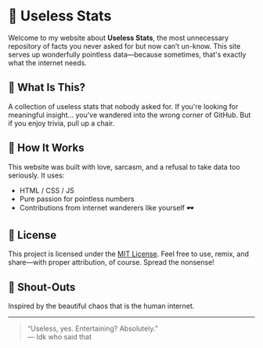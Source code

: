 # 🧠 Useless Stats

Welcome to my website about **Useless Stats**, the most unnecessary repository of facts you never asked for but now can’t un-know. This site serves up wonderfully pointless data—because sometimes, that's exactly what the internet needs.

## 🎯 What Is This?

A collection of useless stats that nobody asked for.
If you're looking for meaningful insight... you've wandered into the wrong corner of GitHub. But if you enjoy trivia, pull up a chair.

## 🧩 How It Works

This website was built with love, sarcasm, and a refusal to take data too seriously. It uses:
- HTML / CSS / JS
- Pure passion for pointless numbers
- Contributions from internet wanderers like yourself 🕶️

## 📜 License

This project is licensed under the [MIT License](LICENSE). Feel free to use, remix, and share—with proper attribution, of course. Spread the nonsense!

## 💬 Shout-Outs

Inspired by the beautiful chaos that is the human internet.

---

> “Useless, yes. Entertaining? Absolutely.”  
> — Idk who said that
